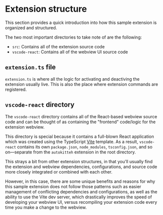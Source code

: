 # Extension structure

This section provides a quick introduction into how this sample extension is organized and structured.

The two most important directories to take note of are the following:

- `src`: Contains all of the extension source code
- `vscode-react`: Contains all of the webview UI source code

## `extension.ts` file

`extension.ts` is where all the logic for activating and deactiving the extension usually live. This is also the place where extension commands are registered.

## `vscode-react` directory

The `vscode-react` directory contains all of the React-based webview source code and can be thought of as containing the "frontend" code/logic for the extension webview.

This directory is special because it contains a full-blown React application which was created using the TypeScript [Vite](https://vitejs.dev/) template. As a result, `vscode-react` contains its own `package.json`, `node_modules`, `tsconfig.json`, and so on––separate from the `autokitteh` extension in the root directory.

This strays a bit from other extension structures, in that you'll usually find the extension and webview dependencies, configurations, and source code more closely integrated or combined with each other.

However, in this case, there are some unique benefits and reasons for why this sample extension does not follow those patterns such as easier management of conflicting dependencies and configurations, as well as the ability to use the Vite dev server, which drastically improves the speed of developing your webview UI, versus recompiling your extension code every time you make a change to the webview.
